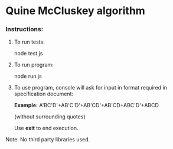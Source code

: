 Quine McCluskey algorithm
===========================

### Instructions:

1. To run tests:

    node test.js

2. To run program:

    node run.js

3. To use program, console will ask for input in format required in specification document:

    **Example:** A'BC'D'+AB'C'D'+AB'CD'+AB'CD+ABC'D'+ABCD

    (without surrounding quotes)

    Use **exit** to end execution.


Note: No third party libraries used.

